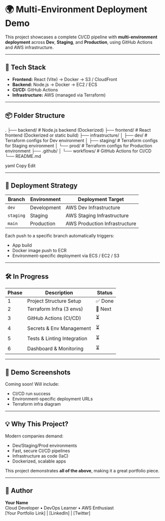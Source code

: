 # 🌍 Multi-Environment Deployment Demo

This project showcases a complete CI/CD pipeline with **multi-environment deployment** across **Dev**, **Staging**, and **Production**, using GitHub Actions and AWS infrastructure.

---

## 🔧 Tech Stack

- **Frontend:** React (Vite) → Docker → S3 / CloudFront
- **Backend:** Node.js → Docker → EC2 / ECS
- **CI/CD:** GitHub Actions
- **Infrastructure:** AWS (managed via Terraform)

---

## 📦 Folder Structure

. ├── backend/ # Node.js backend (Dockerized) ├── frontend/ # React frontend (Dockerized or static build) ├── infrastructure/ │ ├── dev/ # Terraform configs for Dev environment │ ├── staging/ # Terraform configs for Staging environment │ └── prod/ # Terraform configs for Production environment ├── .github/ │ └── workflows/ # GitHub Actions for CI/CD └── README.md

yaml
Copy
Edit

---

## 🚀 Deployment Strategy

| Branch       | Environment | Deployment Target    |
|--------------|-------------|----------------------|
| `dev`        | Development | AWS Dev Infrastructure |
| `staging`    | Staging     | AWS Staging Infrastructure |
| `main`       | Production  | AWS Production Infrastructure |

Each push to a specific branch automatically triggers:
- App build
- Docker image push to ECR
- Environment-specific deployment via ECS / EC2 / S3

---

## 🛠️ In Progress

| Phase | Description                  | Status  |
|-------|------------------------------|---------|
| 1     | Project Structure Setup      | ✅ Done |
| 2     | Terraform Infra (3 envs)     | 🔄 Next |
| 3     | GitHub Actions (CI/CD)       | ⏳     |
| 4     | Secrets & Env Management     | ⏳     |
| 5     | Tests & Linting Integration  | ⏳     |
| 6     | Dashboard & Monitoring       | ⏳     |

---

## 📸 Demo Screenshots

Coming soon! Will include:
- CI/CD run success
- Environment-specific deployment URLs
- Terraform infra diagram

---

## 💡 Why This Project?

Modern companies demand:
- Dev/Staging/Prod environments
- Fast, secure CI/CD pipelines
- Infrastructure as code (IaC)
- Dockerized, scalable apps

This project demonstrates **all of the above**, making it a great portfolio piece.

---

## 🧠 Author

**Your Name**  
Cloud Developer • DevOps Learner • AWS Enthusiast  
[Your Portfolio Link] | [LinkedIn] | [Twitter]
